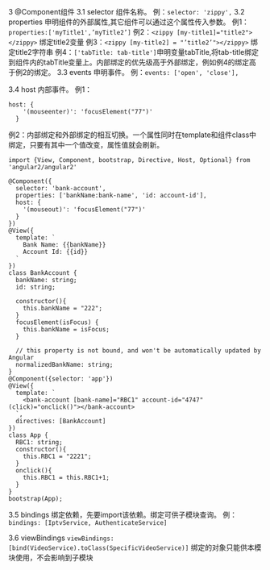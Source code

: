 3	@Component组件
3.1	selector
组件名称。
例：``selector: 'zippy',``
3.2	properties
申明组件的外部属性,其它组件可以通过这个属性传入参数。
例1：``properties:['myTitle1',’myTitle2’]``
例2：``<zippy [my-title1]="title2"></zippy>`` 绑定title2变量
例3：``<zippy [my-title2] = "’title2’"></zippy>`` 绑定title2字符串
例4：``['tabTitle: tab-title']``申明变量tabTitle,将tab-title绑定到组件内的tabTitle变量上。内部绑定的优先级高于外部绑定，例如例4的绑定高于例2的绑定。
3.3	events
申明事件。
例：``events: ['open', 'close'],``

3.4 host
内部事件。
例1：
```
host: {
    '(mouseenter)': 'focusElement("77")'
  }
```
例2：内部绑定和外部绑定的相互切换。一个属性同时在template和组件class中绑定，只要有其中一个值改变，属性值就会刷新。
```
import {View, Component, bootstrap, Directive, Host, Optional} from 'angular2/angular2'

@Component({
  selector: 'bank-account',
  properties: ['bankName:bank-name', 'id: account-id'],
  host: {
    '(mouseout)': 'focusElement("77")'
  }
})
@View({
  template: `
    Bank Name: {{bankName}}
    Account Id: {{id}}
  `
})
class BankAccount {
  bankName: string;
  id: string;
  
  constructor(){
    this.bankName = "222";
  }
  focusElement(isFocus) {
    this.bankName = isFocus;
  }
  
  // this property is not bound, and won't be automatically updated by Angular
  normalizedBankName: string;
}
@Component({selector: 'app'})
@View({
  template: `
    <bank-account [bank-name]="RBC1" account-id="4747" (click)="onclick()"></bank-account>
  `,
  directives: [BankAccount]
})
class App {
  RBC1: string;
  constructor(){
    this.RBC1 = "2221";
  }
  onclick(){
    this.RBC1 = this.RBC1+1;
  }
}
bootstrap(App);
```

3.5 bindings
绑定依赖，先要import该依赖。绑定可供子模块查询。
例：``bindings: [IptvService, AuthenticateService]``

3.6 viewBindings
``viewBindings:[bind(VideoService).toClass(SpecificVideoService)]``  绑定的对象只能供本模块使用，不会影响到子模块
